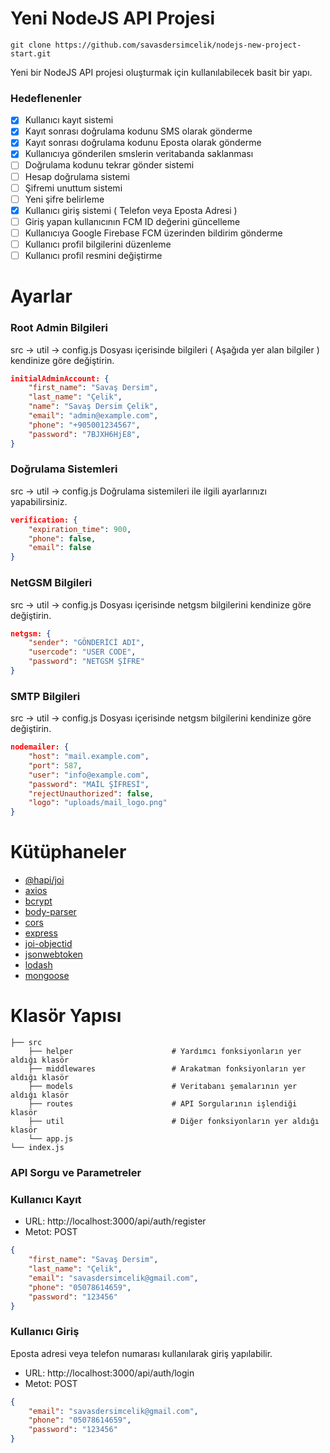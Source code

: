 # Yeni NodeJS API Projesi

    git clone https://github.com/savasdersimcelik/nodejs-new-project-start.git

Yeni bir NodeJS API projesi oluşturmak için kullanılabilecek basit bir yapı.


### Hedeflenenler
- [x] Kullanıcı kayıt sistemi
- [x] Kayıt sonrası doğrulama kodunu SMS olarak gönderme
- [x] Kayıt sonrası doğrulama kodunu Eposta olarak gönderme
- [x] Kullanıcıya gönderilen smslerin veritabanda saklanması
- [ ] Doğrulama kodunu tekrar gönder sistemi
- [ ] Hesap doğrulama sistemi
- [ ] Şifremi unuttum sistemi
- [ ] Yeni şifre belirleme
- [x] Kullanıcı giriş sistemi ( Telefon veya Eposta Adresi )
- [ ] Giriş yapan kullanıcının FCM ID değerini güncelleme
- [ ] Kullanıcıya Google Firebase FCM üzerinden bildirim gönderme
- [ ] Kullanıcı profil bilgilerini düzenleme
- [ ] Kullanıcı profil resmini değiştirme

# Ayarlar

### Root Admin Bilgileri
src -> util -> config.js Dosyası içerisinde bilgileri ( Aşağıda yer alan bilgiler ) kendinize göre değiştirin.
```json
initialAdminAccount: {
    "first_name": "Savaş Dersim",
    "last_name": "Çelik",
    "name": "Savaş Dersim Çelik",
    "email": "admin@example.com",
    "phone": "+905001234567",
    "password": "7BJXH6HjE8",
}
```

### Doğrulama Sistemleri
src -> util -> config.js Doğrulama sistemileri ile ilgili ayarlarınızı yapabilirsiniz.
```json
verification: {
    "expiration_time": 900,
    "phone": false,
    "email": false
}
```

### NetGSM Bilgileri
src -> util -> config.js Dosyası içerisinde netgsm bilgilerini kendinize göre değiştirin.
```json
netgsm: {
    "sender": "GÖNDERİCİ ADI",
    "usercode": "USER CODE",
    "password": "NETGSM ŞİFRE"
}
```

### SMTP Bilgileri
src -> util -> config.js Dosyası içerisinde netgsm bilgilerini kendinize göre değiştirin.
```json
nodemailer: {
    "host": "mail.example.com",
    "port": 587,
    "user": "info@example.com",
    "password": "MAİL ŞİFRESİ",
    "rejectUnauthorized": false,      
    "logo": "uploads/mail_logo.png"
}
```

# Kütüphaneler
- [@hapi/joi](https://www.npmjs.com/package/@hapi/joi)
- [axios](https://www.npmjs.com/package/axios)
- [bcrypt](https://www.npmjs.com/package/bcrypt)
- [body-parser](https://www.npmjs.com/package/body-parser)
- [cors](https://www.npmjs.com/package/cors)
- [express](https://www.npmjs.com/package/express)
- [joi-objectid](https://www.npmjs.com/package/joi-objectid)
- [jsonwebtoken](https://www.npmjs.com/package/jsonwebtoken)
- [lodash](https://www.npmjs.com/package/lodash)
- [mongoose](https://www.npmjs.com/package/mongoose)

# Klasör Yapısı

    ├── src
        ├── helper                      # Yardımcı fonksiyonların yer aldığı klasör
        ├── middlewares                 # Arakatman fonksiyonların yer aldığı klasör
        ├── models                      # Veritabanı şemalarının yer aldığı klasör
        ├── routes                      # API Sorgularının işlendiği klasör
        ├── util                        # Diğer fonksiyonların yer aldığı klasör
        └── app.js
    └── index.js

### API Sorgu ve Parametreler
### Kullanıcı Kayıt
- URL: http://localhost:3000/api/auth/register
- Metot: POST
```json
{
	"first_name": "Savaş Dersim",
	"last_name": "Çelik",
	"email": "savasdersimcelik@gmail.com",
	"phone": "05078614659",
	"password": "123456"
}
```

### Kullanıcı Giriş
Eposta adresi veya telefon numarası kullanılarak giriş yapılabilir.
- URL: http://localhost:3000/api/auth/login
- Metot: POST
```json
{
    "email": "savasdersimcelik@gmail.com",
    "phone": "05078614659",
    "password": "123456"
}
```

